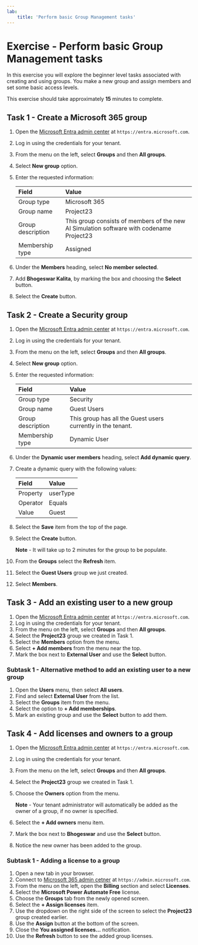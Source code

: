```yaml
---
lab:
    title: 'Perform basic Group Management tasks'
---
```


# Exercise - Perform basic Group Management tasks

In this exercise you will explore the beginner level tasks associated with creating and using groups. You make a new group and assign members and set some basic access levels.

This exercise should take approximately **15** minutes to complete.

## Task 1 - Create a Microsoft 365 group

1. Open the [Microsoft Entra admin center](https://entra.microsoft.com) at `https://entra.microsoft.com`.
1. Log in using the credentials for your tenant.
1. From the menu on the left, select **Groups** and then **All groups**.
1. Select **New group** option.
1. Enter the requested information:

   | Field | Value |
   | :---  | :---  |
   | Group type | Microsoft 365 |
   | Group name | Project23 |
   | Group description | This group consists of members of the new AI Simulation software with codename Project23 |
   | Membership type | Assigned |

1. Under the **Members** heading, select **No member selected**.
1. Add **Bhogeswar Kalita**, by marking the box and choosing the **Select** button.
1. Select the **Create** button.

## Task 2 - Create a Security group

1. Open the [Microsoft Entra admin center](https://entra.microsoft.com) at `https://entra.microsoft.com`.
1. Log in using the credentials for your tenant.
1. From the menu on the left, select **Groups** and then **All groups**.
1. Select **New group** option.
1. Enter the requested information:

   | Field | Value |
   | :---  | :---  |
   | Group type | Security |
   | Group name | Guest Users |
   | Group description | This group has all the Guest users currently in the tenant. |
   | Membership type | Dynamic User |

1. Under the **Dynamic user members** heading, select **Add dynamic query**.
1. Create a dynamic query with the following values:

   | Field | Value |
   | :---  | :---  |
   | Property | userType |
   | Operator | Equals |
   | Value | Guest |

1. Select the **Save** item from the top of the page.
1. Select the **Create** button.

   **Note** - It will take up to 2 minutes for the group to be populate.

1. From the **Groups** select the **Refresh** item.
1. Select the **Guest Users** group we just created.
1. Select **Members**.

## Task 3 - Add an existing user to a new group

1. Open the [Microsoft Entra admin center](https://entra.microsoft.com) at `https://entra.microsoft.com`.
1. Log in using the credentials for your tenant.
1. From the menu on the left, select **Groups** and then **All groups**.
1. Select the **Project23** group we created in Task 1.
1. Select the **Members** option from the menu.
1. Select **+ Add members** from the menu near the top.
1. Mark the box next to **External User** and use the **Select** button.

### Subtask 1 - Alternative method to add an existing user to a new group

1. Open the **Users** menu, then select **All users**.
1. Find and select **External User** from the list.
1. Select the **Groups** item from the menu.
1. Select the option to **+ Add memberships**.
1. Mark an existing group and use the **Select** button to add them.

## Task 4 - Add licenses and owners to a group

1. Open the [Microsoft Entra admin center](https://entra.microsoft.com) at `https://entra.microsoft.com`.
1. Log in using the credentials for your tenant.
1. From the menu on the left, select **Groups** and then **All groups**.
1. Select the **Project23** group we created in Task 1.
1. Choose the **Owners** option from the menu.

   **Note** - Your tenant administrator will automatically be added as the owner of a group, if no owner is specified.

1. Select the **+ Add owners** menu item.
1. Mark the box next to **Bhogeswar** and use the **Select** button.
1. Notice the new owner has been added to the group.

### Subtask 1 - Adding a license to a group

1. Open a new tab in your browser.
1. Connect to [Microsoft 365 admin cetner](https://admin.microsoft.com) at `https://admin.microsoft.com`.
1. From the menu on the left, open the **Billing** section and select **Licenses**.
1. Select the **Microsoft Power Automate Free** license.
1. Choose the **Groups** tab from the newly opened screen.
1. Select the **+ Assign licenses** item.
1. Use the dropdown on the right side of the screen to select the **Project23** group created earlier.
1. Use the **Assign** button at the bottom of the screen.
1. Close the **You assigned licenses...** notification.
1. Use the **Refresh** button to see the added group licenses.
